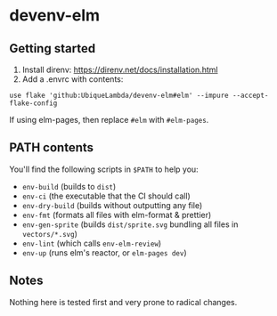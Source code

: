 # devenv-elm

## Getting started

1. Install direnv: https://direnv.net/docs/installation.html
2. Add a .envrc with contents:

```
use flake 'github:UbiqueLambda/devenv-elm#elm' --impure --accept-flake-config
```

If using elm-pages, then replace `#elm` with `#elm-pages`.

## PATH contents

You'll find the following scripts in `$PATH` to help you:

- `env-build` (builds to `dist`)
- `env-ci` (the executable that the CI should call)
- `env-dry-build` (builds without outputting any file)
- `env-fmt` (formats all files with elm-format & prettier)
- `env-gen-sprite` (builds `dist/sprite.svg` bundling all files in `vectors/*.svg`)
- `env-lint` (which calls `env-elm-review`)
- `env-up` (runs elm's reactor, or `elm-pages dev`)

## Notes

Nothing here is tested first and very prone to radical changes.
